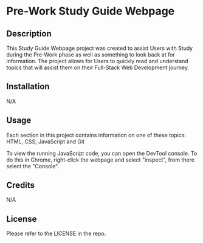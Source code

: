 # Pre-Work Study Guide Webpage

## Description

This Study Guide Webpage project was created to assist Users with Study during the Pre-Work phase as well as something to look back at for information. The project allows for Users to quickly read and understand topics that will assist them on their Full-Stack Web Development journey.

## Installation

N/A

## Usage

Each section in this project contains information on one of these topics: HTML, CSS, JavaScript and Git

To view the running JavaScript code, you can open the DevTool console. To do this in Chrome, right-click the webpage and select "inspect", from there select the "Console".

## Credits

N/A

## License

Please refer to the LICENSE in the repo.